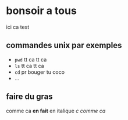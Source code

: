 # bonsoir a tous
ici ca test 
## commandes unix par exemples
- `pwd` tt ca tt ca
- `ls` tt ca tt ca
- `cd` pr bouger tu coco
- ...

## faire du gras
comme ca **en fait** 
en italique *c comme ca*

